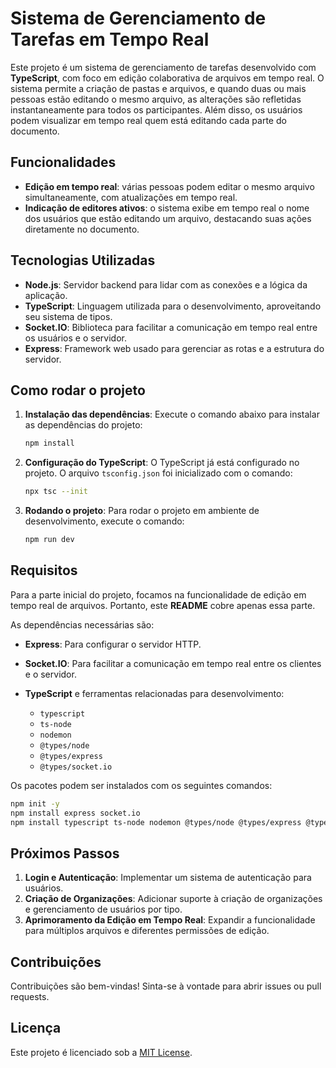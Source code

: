 # Sistema de Gerenciamento de Tarefas em Tempo Real

Este projeto é um sistema de gerenciamento de tarefas desenvolvido com **TypeScript**, com foco em edição colaborativa de arquivos em tempo real. O sistema permite a criação de pastas e arquivos, e quando duas ou mais pessoas estão editando o mesmo arquivo, as alterações são refletidas instantaneamente para todos os participantes. Além disso, os usuários podem visualizar em tempo real quem está editando cada parte do documento.

## Funcionalidades

- **Edição em tempo real**: várias pessoas podem editar o mesmo arquivo simultaneamente, com atualizações em tempo real.
- **Indicação de editores ativos**: o sistema exibe em tempo real o nome dos usuários que estão editando um arquivo, destacando suas ações diretamente no documento.

## Tecnologias Utilizadas

- **Node.js**: Servidor backend para lidar com as conexões e a lógica da aplicação.
- **TypeScript**: Linguagem utilizada para o desenvolvimento, aproveitando seu sistema de tipos.
- **Socket.IO**: Biblioteca para facilitar a comunicação em tempo real entre os usuários e o servidor.
- **Express**: Framework web usado para gerenciar as rotas e a estrutura do servidor.

## Como rodar o projeto

1. **Instalação das dependências**: 
   Execute o comando abaixo para instalar as dependências do projeto:

   ```bash
   npm install
   ```

2. **Configuração do TypeScript**:
   O TypeScript já está configurado no projeto. O arquivo `tsconfig.json` foi inicializado com o comando:

   ```bash
   npx tsc --init
   ```

3. **Rodando o projeto**:
   Para rodar o projeto em ambiente de desenvolvimento, execute o comando:

   ```bash
   npm run dev
   ```

## Requisitos

Para a parte inicial do projeto, focamos na funcionalidade de edição em tempo real de arquivos. Portanto, este **README** cobre apenas essa parte.

As dependências necessárias são:

- **Express**: Para configurar o servidor HTTP.
- **Socket.IO**: Para facilitar a comunicação em tempo real entre os clientes e o servidor.
- **TypeScript** e ferramentas relacionadas para desenvolvimento:

   - `typescript`
   - `ts-node`
   - `nodemon`
   - `@types/node`
   - `@types/express`
   - `@types/socket.io`

Os pacotes podem ser instalados com os seguintes comandos:

   ```bash
   npm init -y
   npm install express socket.io
   npm install typescript ts-node nodemon @types/node @types/express @types/socket.io --save-dev
   ```

## Próximos Passos

1. **Login e Autenticação**: Implementar um sistema de autenticação para usuários.
2. **Criação de Organizações**: Adicionar suporte à criação de organizações e gerenciamento de usuários por tipo.
3. **Aprimoramento da Edição em Tempo Real**: Expandir a funcionalidade para múltiplos arquivos e diferentes permissões de edição.

## Contribuições

Contribuições são bem-vindas! Sinta-se à vontade para abrir issues ou pull requests.

## Licença

Este projeto é licenciado sob a [MIT License](LICENSE).

